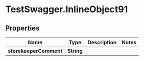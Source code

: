 # TestSwagger.InlineObject91

## Properties

Name | Type | Description | Notes
------------ | ------------- | ------------- | -------------
**storekeeperComment** | **String** |  | 


